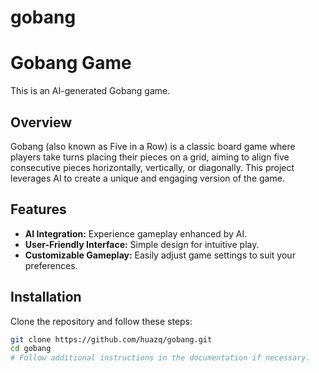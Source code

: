 # gobang
# Gobang Game

This is an AI-generated Gobang game.

## Overview

Gobang (also known as Five in a Row) is a classic board game where players take turns placing their pieces on a grid, aiming to align five consecutive pieces horizontally, vertically, or diagonally. This project leverages AI to create a unique and engaging version of the game.

## Features

- **AI Integration:** Experience gameplay enhanced by AI.
- **User-Friendly Interface:** Simple design for intuitive play.
- **Customizable Gameplay:** Easily adjust game settings to suit your preferences.

## Installation

Clone the repository and follow these steps:

```bash
git clone https://github.com/huazq/gobang.git
cd gobang
# Follow additional instructions in the documentation if necessary.

